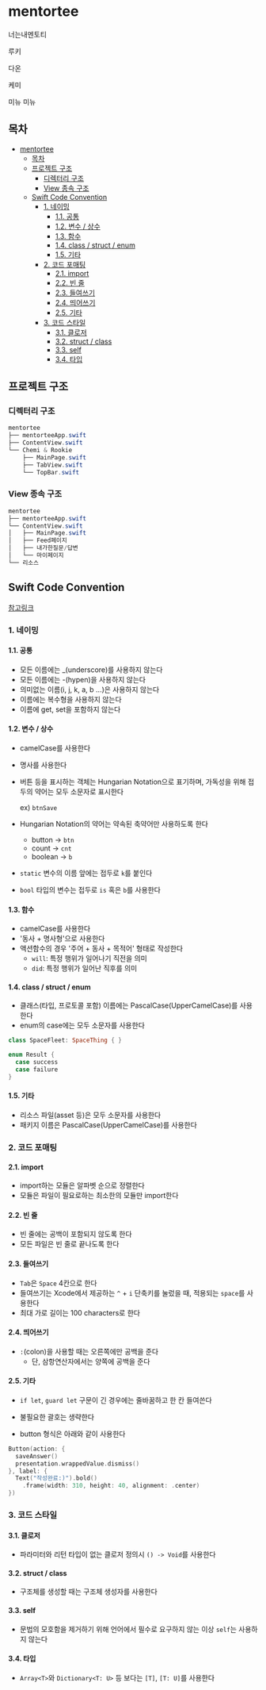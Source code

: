 # mentortee

너는내멘토티

루키

다온

케미

미뉴 미뉴

## 목차 <a name="toc"></a>

- [mentortee](#mentortee)
  * [목차](#toc)
  * [프로젝트 구조](#project-structure)
    + [디렉터리 구조](#directory-structure)
    + [View 종속 구조](#view-dependency-structure)
  * [Swift Code Convention](#swift-code-convention)
    + [1. 네이밍](#1-naming)
      - [1.1. 공통](#1-1-common)
      - [1.2. 변수 / 상수](#1-2-variable)
      - [1.3. 함수](#1-3-function)
      - [1.4. class / struct / enum](#1-4-class-struct-enum)
      - [1.5. 기타](#1-5-etc)
    + [2. 코드 포매팅](#2-code-formatting)
      - [2.1. import](#2-1-import)
      - [2.2. 빈 줄](#2-2-blank-line)
      - [2.3. 들여쓰기](#2-3-indent)
      - [2.4. 띄어쓰기](#2-4-spacing)
      - [2.5. 기타](#2-5-etc)
    + [3. 코드 스타일](#3-code-style)
      - [3.1. 클로저](#3-1-closure)
      - [3.2. struct / class](#3-2-struct-class)
      - [3.3. self](#3-3-self)
      - [3.4. 타입](#3-4-type)

## 프로젝트 구조 <a name="project-structure"></a>

### 디렉터리 구조 <a name="directory-structure"></a>

```powershell
mentortee
├── mentorteeApp.swift
├── ContentView.swift
└── Chemi & Rookie
    ├── MainPage.swift
    ├── TabView.swift
    └── TopBar.swift
```

### View 종속 구조 <a name="view-dependency-structure"></a>

```powershell
mentortee
├── mentorteeApp.swift
└── ContentView.swift
│   ├── MainPage.swift
│   ├── Feed페이지
│   ├── 내가한질문/답변
│   └── 마이페이지
└── 리소스
```



## Swift Code Convention

[참고링크](https://jusung.github.io/Swift-Code-Convention/)

### 1. 네이밍 <a name="1-naming"></a>

#### 1.1. 공통 <a name="1-1-common"></a>

- 모든 이름에는 _(underscore)를 사용하지 않는다
- 모든 이름에는 -(hypen)을 사용하지 않는다
- 의미없는 이름(i, j, k, a, b ...)은 사용하지 않는다
- 이름에는 복수형을 사용하지 않는다
- 이름에 get, set을 포함하지 않는다

#### 1.2. 변수 / 상수 <a name="1-2-variable"></a>

- camelCase를 사용한다

- 명사를 사용한다

- 버튼 등을 표시하는 객체는 Hungarian Notation으로 표기하며, 가독성을 위해 접두의 약어는 모두 소문자로 표시한다

  ex) `btnSave`

- Hungarian Notation의 약어는 약속된 축약어만 사용하도록 한다

  - button -> `btn`
  - count -> `cnt`
  - boolean -> `b`

- `static` 변수의 이름 앞에는 접두로 `k`를 붙인다

- `bool` 타입의 변수는 접두로 `is` 혹은 `b`를 사용한다

#### 1.3. 함수 <a name="1-3-function"></a>

- camelCase를 사용한다
- '동사 + 명사형'으로 사용한다
- 액션함수의 경우 '주어 + 동사 + 목적어' 형태로 작성한다
  - `will`: 특정 행위가 일어나기 직전을 의미
  - `did`: 특정 행위가 일어난 직후를 의미

#### 1.4. class / struct / enum <a name="1-4-class-struct-enum"></a>

- 클래스(타입, 프로토콜 포함) 이름에는 PascalCase(UpperCamelCase)를 사용한다
- enum의 case에는 모두 소문자를 사용한다

```swift
class SpaceFleet: SpaceThing { }

enum Result {
  case success
  case failure
}
```

#### 1.5. 기타 <a name="1-5-etc"></a>

- 리소스 파일(asset 등)은 모두 소문자를 사용한다
- 패키지 이름은 PascalCase(UpperCamelCase)를 사용한다



### 2. 코드 포매팅 <a name="2-code-formatting"></a>

#### 2.1. import <a name="2-1-import"></a>

- import하는 모듈은 알파벳 순으로 정렬한다
- 모듈은 파일이 필요로하는 최소한의 모듈만 import한다

#### 2.2. 빈 줄 <a name="2-2-blank-line"></a>

- 빈 줄에는 공백이 포함되지 않도록 한다
- 모든 파일은 빈 줄로 끝나도록 한다

#### 2.3. 들여쓰기 <a name="2-3-indent"></a>

- `Tab`은  `Space` 4칸으로 한다
- 들여쓰기는 Xcode에서 제공하는 `^` + `i` 단축키를 눌렀을 때, 적용되는 `space`를 사용한다
- 최대 가로 길이는 100 characters로 한다

#### 2.4. 띄어쓰기 <a name="2-4-spacing"></a>

- `:`(colon)을 사용할 때는 오른쪽에만 공백을 준다
  - 단, 삼항연산자에서는 양쪽에 공백을 준다

#### 2.5. 기타 <a name="2-5-etc"></a>

- `if let`, `guard let` 구문이 긴 경우에는 줄바꿈하고 한 칸 들여쓴다

- 불필요한 괄호는 생략한다
- button 형식은 아래와 같이 사용한다

```swift
Button(action: {
  saveAnswer()
  presentation.wrappedValue.dismiss()
}, label: {
  Text("작성완료:)").bold()
  	.frame(width: 310, height: 40, alignment: .center)
})
```



### 3. 코드 스타일 <a name="3-code-style"></a>

#### 3.1. 클로저 <a name="3-1-closure"></a>

- 파라미터와 리턴 타입이 없는 클로저 정의시 `() -> Void`를 사용한다

#### 3.2. struct / class <a name="3-2-struct-class"></a>

- 구조체를 생성할 때는 구조체 생성자를 사용한다

#### 3.3. self <a name="3-3-self"></a>

- 문법의 모호함을 제거하기 위해 언어에서 필수로 요구하지 않는 이상 `self`는 사용하지 않는다

#### 3.4. 타입 <a name="3-4-type"></a>

- `Array<T>`와 `Dictionary<T: U>` 등 보다는 `[T]`, `[T: U]`를 사용한다

